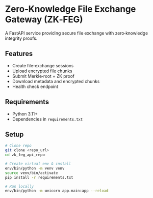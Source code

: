 # Zero‑Knowledge File Exchange Gateway (ZK‑FEG)

A FastAPI service providing secure file exchange with zero‑knowledge integrity proofs.

## Features
- Create file‑exchange sessions
- Upload encrypted file chunks
- Submit Merkle‑root + ZK proof
- Download metadata and encrypted chunks
- Health check endpoint

## Requirements
- Python 3.11+
- Dependencies in `requirements.txt`

## Setup
```bash
# Clone repo
git clone <repo_url>
cd zk_feg_api_repo

# Create virtual env & install
env/bin/python -m venv venv
source venv/bin/activate
pip install -r requirements.txt

# Run locally
env/bin/python -m uvicorn app.main:app --reload